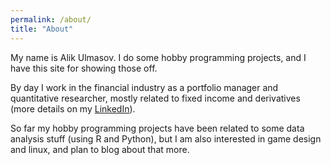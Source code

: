 ```yaml
---
permalink: /about/
title: "About"
---
```


My name is Alik Ulmasov. I do some hobby programming projects, and I have this site for showing those off. 

By day I work in the financial industry as a portfolio manager and quantitative researcher, mostly related to fixed income and derivatives (more details on my [LinkedIn](https://www.linkedin.com/in/alikulmasov)). 

So far my hobby programming projects have been related to some data analysis stuff (using R and Python), but I am also interested in game design and linux, and plan to blog about that more.
